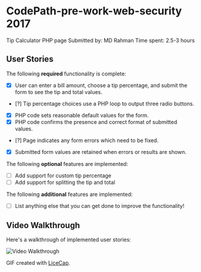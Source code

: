 # CodePath-pre-work-web-security 2017
Tip Calculator PHP page
Submitted by: MD Rahman
Time spent: 2.5-3 hours

## User Stories

The following **required** functionality is complete:
* [X] User can enter a bill amount, choose a tip percentage, and submit the form to see the tip and total values.
* [?] Tip percentage choices use a PHP loop to output three radio buttons.
* [X] PHP code sets reasonable default values for the form.
* [X] PHP code confirms the presence and correct format of submitted values.
* [?] Page indicates any form errors which need to be fixed.
* [X] Submitted form values are retained when errors or results are shown.

The following **optional** features are implemented:
* [ ] Add support for custom tip percentage
* [ ] Add support for splitting the tip and total

The following **additional** features are implemented:

* [ ] List anything else that you can get done to improve the functionality!

## Video Walkthrough

Here's a walkthrough of implemented user stories:

<img src='http:i.imgur.com/6pf8gD9.gif' title='Video Walkthrough' width='' alt='Video Walkthrough' />

GIF created with [LiceCap](http://www.cockos.com/licecap/).


